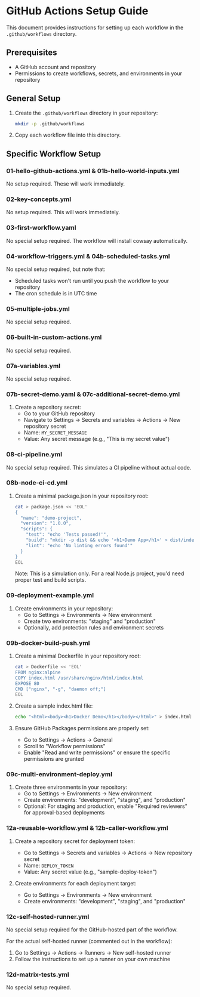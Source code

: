# GitHub Actions Setup Guide

This document provides instructions for setting up each workflow in the `.github/workflows` directory.

## Prerequisites

- A GitHub account and repository
- Permissions to create workflows, secrets, and environments in your repository

## General Setup

1. Create the `.github/workflows` directory in your repository:
   ```bash
   mkdir -p .github/workflows
   ```

2. Copy each workflow file into this directory.

## Specific Workflow Setup

### 01-hello-github-actions.yml & 01b-hello-world-inputs.yml
No setup required. These will work immediately.

### 02-key-concepts.yml
No setup required. This will work immediately.

### 03-first-workflow.yaml
No special setup required. The workflow will install cowsay automatically.

### 04-workflow-triggers.yml & 04b-scheduled-tasks.yml
No special setup required, but note that:
- Scheduled tasks won't run until you push the workflow to your repository
- The cron schedule is in UTC time

### 05-multiple-jobs.yml
No special setup required.

### 06-built-in-custom-actions.yml
No special setup required.

### 07a-variables.yml
No special setup required.

### 07b-secret-demo.yaml & 07c-additional-secret-demo.yml
1. Create a repository secret:
   - Go to your GitHub repository
   - Navigate to Settings → Secrets and variables → Actions → New repository secret
   - Name: `MY_SECRET_MESSAGE`
   - Value: Any secret message (e.g., "This is my secret value")

### 08-ci-pipeline.yml
No special setup required. This simulates a CI pipeline without actual code.

### 08b-node-ci-cd.yml
1. Create a minimal package.json in your repository root:
   ```bash
   cat > package.json << 'EOL'
   {
     "name": "demo-project",
     "version": "1.0.0",
     "scripts": {
       "test": "echo 'Tests passed!'",
       "build": "mkdir -p dist && echo '<h1>Demo App</h1>' > dist/index.html",
       "lint": "echo 'No linting errors found'"
     }
   }
   EOL
   ```
   Note: This is a simulation only. For a real Node.js project, you'd need proper test and build scripts.

### 09-deployment-example.yml
1. Create environments in your repository:
   - Go to Settings → Environments → New environment
   - Create two environments: "staging" and "production"
   - Optionally, add protection rules and environment secrets

### 09b-docker-build-push.yml
1. Create a minimal Dockerfile in your repository root:
   ```bash
   cat > Dockerfile << 'EOL'
   FROM nginx:alpine
   COPY index.html /usr/share/nginx/html/index.html
   EXPOSE 80
   CMD ["nginx", "-g", "daemon off;"]
   EOL
   ```

2. Create a sample index.html file:
   ```bash
   echo "<html><body><h1>Docker Demo</h1></body></html>" > index.html
   ```

3. Ensure GitHub Packages permissions are properly set:
   - Go to Settings → Actions → General
   - Scroll to "Workflow permissions"
   - Enable "Read and write permissions" or ensure the specific permissions are granted

### 09c-multi-environment-deploy.yml
1. Create three environments in your repository:
   - Go to Settings → Environments → New environment
   - Create environments: "development", "staging", and "production"
   - Optional: For staging and production, enable "Required reviewers" for approval-based deployments

### 12a-reusable-workflow.yml & 12b-caller-workflow.yml
1. Create a repository secret for deployment token:
   - Go to Settings → Secrets and variables → Actions → New repository secret
   - Name: `DEPLOY_TOKEN`
   - Value: Any secret value (e.g., "sample-deploy-token")

2. Create environments for each deployment target:
   - Go to Settings → Environments → New environment
   - Create environments: "development", "staging", and "production"

### 12c-self-hosted-runner.yml
No special setup required for the GitHub-hosted part of the workflow.

For the actual self-hosted runner (commented out in the workflow):
1. Go to Settings → Actions → Runners → New self-hosted runner
2. Follow the instructions to set up a runner on your own machine

### 12d-matrix-tests.yml
No special setup required.
